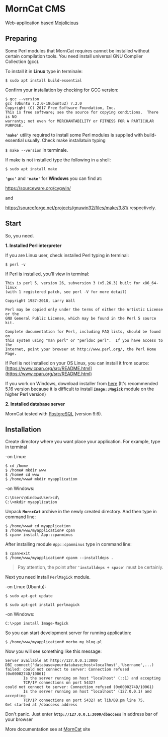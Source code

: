 # MornCat CMS
Web-application based [Mojolicious](https://mojolicious.org)

## Preparing

Some Perl modules that MornCat requires cannot be installed without certain compilation tools. You need install universal GNU Compiler Collection (gcc).

To install it in **Linux** type in terminale:

`$ sudo apt install build-essential`

Confirm your installation by checking for GCC version:
```
$ gcc --version
gcc (Ubuntu 7.2.0-18ubuntu2) 7.2.0
Copyright (C) 2017 Free Software Foundation, Inc.
This is free software; see the source for copying conditions.  There is NO
warranty; not even for MERCHANTABILITY or FITNESS FOR A PARTICULAR PURPOSE.
```

**`'make'`** utility required to install some Perl modules is supplied with build-essential usually. Check make installatuin typing

`$ make --version`
in terminale.

If make is not installed type the following in a shell:

`$ sudo apt install make`

**`'gcc'`** and **`'make'`** for **Windows** you can find at:

https://sourceware.org/cygwin/

and

https://sourceforge.net/projects/gnuwin32/files/make/3.81/
respectively.

## Start
So, you need.

**1. Installed Perl interpreter** 

If you are Linux user, check installed Perl typing in terminal:

`$ perl -v`

If Perl is installed, you'll view in terminal:

```
This is perl 5, version 26, subversion 3 (v5.26.3) built for x86_64-linux
(with 1 registered patch, see perl -V for more detail)

Copyright 1987-2018, Larry Wall

Perl may be copied only under the terms of either the Artistic License or the
GNU General Public License, which may be found in the Perl 5 source kit.

Complete documentation for Perl, including FAQ lists, should be found on
this system using "man perl" or "perldoc perl".  If you have access to the
Internet, point your browser at http://www.perl.org/, the Perl Home Page.
```

If Perl is not installed on your OS Linux, you can install it from source: [https://www.cpan.org/src/README.html](https://www.cpan.org/src/README.html)

If you work on Windows, download installer from [here](http://strawberryperl.com/download/5.16.3.1/strawberry-perl-5.16.3.1-32bit.msi) (It's recommended 5.16 version because it is difficult to install **`Image::Magick`** module on the higher Perl version)

**2. Installed database server**

MornCat tested with [PostgreSQL](https://www.postgresql.org/about/news/postgresql-96-released-1703/) (version 9.6).

## Installation
Create directory where you want place your application. For example, type in terminal

-on Linux:
```
$ cd /home
$ /home# mkdir www
$ /home# cd www
$ /home/www# mkdir myapplication
```

-on Windows:
```
C:\Users\WindowsUser>cd\
C:\>mkdir myapplication
```

Unpack **`MorncCat`** archive in the newly created directory. And then type in command line:

```
$ /home/www# cd myapplication
$ /home/www/myapplication# cpan
$ cpan> install App::cpanminus
```

After installing module `App::cpanminus` type in command line:

```
$ cpan>exit
$ /home/www/myapplication# cpanm --installdeps .
```

>Pay attention, the point after **`'installdeps + space'`** must be certainly.

Next you need install `PerlMagick` module.

-on Linux (Ubuntu):

`$ sudo apt-get update`

`$ sudo apt-get install perlmagick`

-on Windows:

`C:\>ppm install Image-Magick`

So you can start development server for running application:

`$ /home/www/myapplication# morbo my_blog.pl`

Now you will see something like this message:

```
Server available at http://127.0.0.1:3000
DBI connect('database=yourdatabase;host=localhost','Username',...) failed: could not connect to server: Connection refused (0x0000274D/10061)
        Is the server running on host "localhost" (::1) and accepting
        TCP/IP connections on port 5432?
could not connect to server: Connection refused (0x0000274D/10061)
        Is the server running on host "localhost" (127.0.0.1) and accepting
        TCP/IP connections on port 5432? at lib/DB.pm line 75.
Get started at /dbaccess address
```
Don't panic. Just enter **`http://127.0.0.1:3000/dbaccess`** in address bar of your browser


More documentation see at [MornCat](https://mojoblog.me/documentation/for_users) site